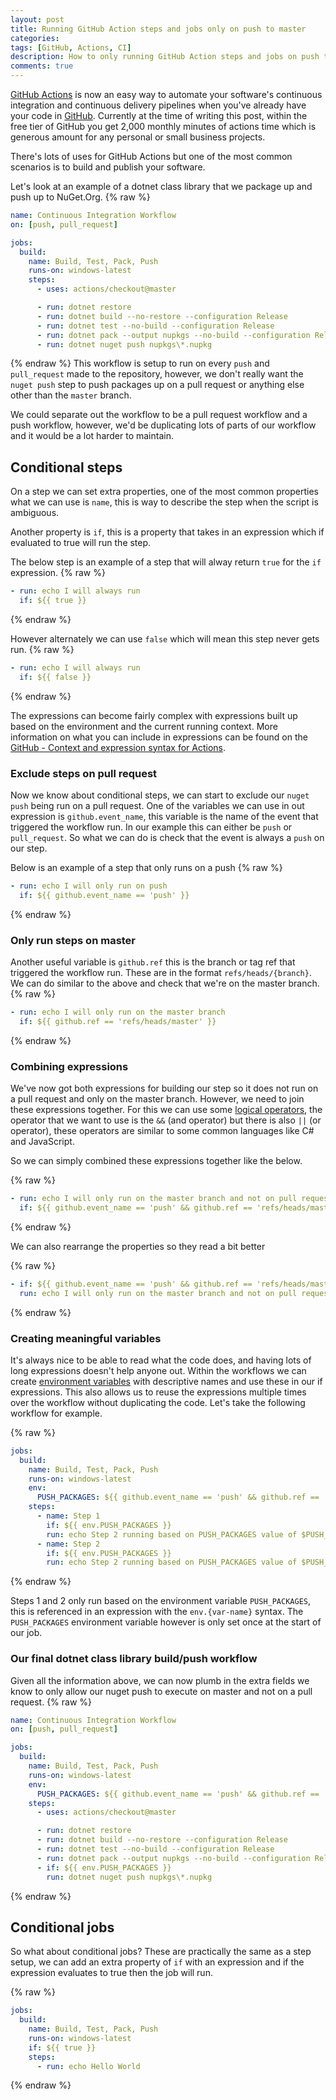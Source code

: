 ```yaml
---
layout: post
title: Running GitHub Action steps and jobs only on push to master
categories:
tags: [GitHub, Actions, CI]
description: How to only running GitHub Action steps and jobs on push to master branch
comments: true
---
```


[GitHub Actions](https://github.com/features/actions) is now an easy way to automate your software's continuous integration and continuous delivery pipelines when you've already have your code in [GitHub](https://github.com/). Currently at the time of writing this post, within the free tier of GitHub you get 2,000 monthly minutes of actions time which is generous amount for any personal or small business projects.

There's lots of uses for GitHub Actions but one of the most common scenarios is to build and publish your software.

Let's look at an example of a dotnet class library that we package up and push up to NuGet.Org.
{% raw %}
```yml
name: Continuous Integration Workflow
on: [push, pull_request]

jobs:
  build:
    name: Build, Test, Pack, Push
    runs-on: windows-latest
    steps:
      - uses: actions/checkout@master

      - run: dotnet restore
      - run: dotnet build --no-restore --configuration Release
      - run: dotnet test --no-build --configuration Release
      - run: dotnet pack --output nupkgs --no-build --configuration Release 
      - run: dotnet nuget push nupkgs\*.nupkg
```
{% endraw %}
This workflow is setup to run on every `push` and `pull_request` made to the repository, however, we don't really want the `nuget push` step to push packages up on a pull request or anything else other than the `master` branch.

We could separate out the workflow to be a pull request workflow and a push workflow, however, we'd be duplicating lots of parts of our workflow and it would be a lot harder to maintain.

## Conditional steps

On a step we can set extra properties, one of the most common properties what we can use is `name`, this is way to describe the step when the script is ambiguous.

Another property is `if`, this is a property that takes in an expression which if evaluated to true will run the step.

The below step is an example of a step that will alway return `true` for the `if` expression.
{% raw %}
```yml
- run: echo I will always run
  if: ${{ true }}
```
{% endraw %}

However alternately we can use `false` which will mean this step never gets run.
{% raw %}
```yml
- run: echo I will always run
  if: ${{ false }}
```
{% endraw %}

The expressions can become fairly complex with expressions built up based on the environment and the current running context. More information on what you can include in expressions can be found on the [GitHub - Context and expression syntax for Actions](https://help.github.com/en/actions/reference/context-and-expression-syntax-for-github-actions).

### Exclude steps on pull request

Now we know about conditional steps, we can start to exclude our `nuget push` being run on a pull request. One of the variables we can use in out expression is `github.event_name`, this variable is the name of the event that triggered the workflow run. In our example this can either be `push` or `pull_request`. So what we can do is check that the event is always a `push` on our step.

Below is an example of a step that only runs on a push
{% raw %}
```yml
- run: echo I will only run on push
  if: ${{ github.event_name == 'push' }}

```
{% endraw %}

### Only run steps on master

Another useful variable is `github.ref` this is the branch or tag ref that triggered the workflow run. These are in the format `refs/heads/{branch}`.
We can do similar to the above and check that we're on the master branch.
{% raw %}
```yml
- run: echo I will only run on the master branch
  if: ${{ github.ref == 'refs/heads/master' }}
```
{% endraw %}

### Combining expressions

We've now got both expressions for building our step so it does not run on a pull request and only on the master branch. However, we need to join these expressions together. For this we can use some [logical operators](https://help.github.com/en/actions/reference/context-and-expression-syntax-for-github-actions#operators), the operator that we want to use is the `&&` (and operator) but there is also `||` (or operator), these operators are similar to some common languages like C# and JavaScript.

So we can simply combined these expressions together like the below.

{% raw %}
```yml
- run: echo I will only run on the master branch and not on pull request
  if: ${{ github.event_name == 'push' && github.ref == 'refs/heads/master' }}
```
{% endraw %}

We can also rearrange the properties so they read a bit better

{% raw %}
```yml
- if: ${{ github.event_name == 'push' && github.ref == 'refs/heads/master' }}
  run: echo I will only run on the master branch and not on pull request
```
{% endraw %}

### Creating meaningful variables

It's always nice to be able to read what the code does, and having lots of long expressions doesn't help anyone out. Within the workflows we can create [environment variables](https://help.github.com/en/actions/configuring-and-managing-workflows/using-environment-variables) with descriptive names and use these in our if expressions. This also allows us to reuse the expressions multiple times over the workflow without duplicating the code. Let's take the following workflow for example.

{% raw %}
```yml
jobs:
  build:
    name: Build, Test, Pack, Push
    runs-on: windows-latest
    env:
      PUSH_PACKAGES: ${{ github.event_name == 'push' && github.ref == 'refs/heads/master' }}
    steps:
      - name: Step 1
        if: ${{ env.PUSH_PACKAGES }}
        run: echo Step 2 running based on PUSH_PACKAGES value of $PUSH_PACKAGES
      - name: Step 2
        if: ${{ env.PUSH_PACKAGES }}
        run: echo Step 2 running based on PUSH_PACKAGES value of $PUSH_PACKAGES
```
{% endraw %}

Steps 1 and 2 only run based on the environment variable `PUSH_PACKAGES`, this is referenced in an expression with the `env.{var-name}` syntax. The `PUSH_PACKAGES` environment variable however is only set once at the start of our job.

### Our final dotnet class library build/push workflow

Given all the information above, we can now plumb in the extra fields we know to only allow our nuget push to execute on master and not on a pull request.
{% raw %}
```yml
name: Continuous Integration Workflow
on: [push, pull_request]

jobs:
  build:
    name: Build, Test, Pack, Push
    runs-on: windows-latest
    env:
      PUSH_PACKAGES: ${{ github.event_name == 'push' && github.ref == 'refs/heads/master' }}
    steps:
      - uses: actions/checkout@master

      - run: dotnet restore
      - run: dotnet build --no-restore --configuration Release
      - run: dotnet test --no-build --configuration Release
      - run: dotnet pack --output nupkgs --no-build --configuration Release 
      - if: ${{ env.PUSH_PACKAGES }}
        run: dotnet nuget push nupkgs\*.nupkg
```
{% endraw %}
## Conditional jobs

So what about conditional jobs? These are practically the same as a step setup, we can add an extra property of `if` with an expression and if the expression evaluates to true then the job will run.

{% raw %}
```yml
jobs:
  build:
    name: Build, Test, Pack, Push
    runs-on: windows-latest
    if: ${{ true }}
    steps:
      - run: echo Hello World
```
{% endraw %}
